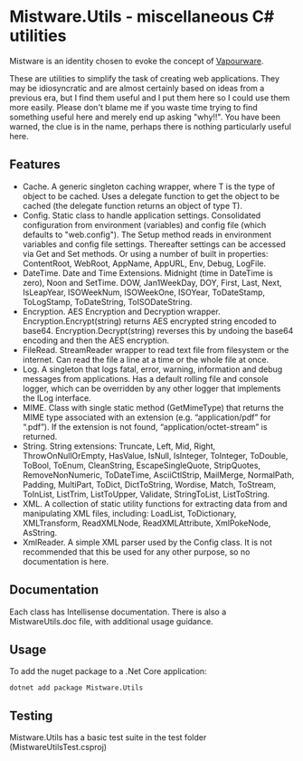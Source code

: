 Mistware.Utils - miscellaneous C# utilities
========================================

Mistware is an identity chosen to evoke the concept of [Vapourware](https://en.wikipedia.org/wiki/Vaporware).

These are utilities to simplify the task of creating web applications. They may be idiosyncratic and are almost certainly based on ideas from a previous era, but I find them useful and I put them here so I could use them more easily. Please don't blame me if you waste time trying to find something useful here and merely end up asking "why!!". You have been warned, the clue is in the name, perhaps there is nothing particularly useful here. 

Features
--------

- Cache. A generic singleton caching wrapper, where T is the type of object to be cached. Uses a delegate function to get the object to be cached (the delegate function returns an object of type T).
- Config. Static class to handle application settings. Consolidated configuration from environment (variables) and config file (which defaults to "web.config"). The Setup method reads in environment variables and config file settings. Thereafter settings can be accessed via Get and Set methods. Or using a number of built in properties: ContentRoot, WebRoot, AppName, AppURL, Env, Debug, LogFile.
- DateTime. Date and Time Extensions. Midnight (time in DateTime is zero), Noon and SetTime. DOW, Jan1WeekDay, DOY, First, Last, Next, IsLeapYear, ISOWeekNum, ISOWeekOne, ISOYear, ToDateStamp, ToLogStamp, ToDateString, ToISODateString.
- Encryption. AES Encryption and Decryption wrapper. Encryption.Encrypt(string) returns AES encrypted string encoded to base64. Encryption.Decrypt(string) reverses this by undoing the base64 encoding and then the AES encryption.
- FileRead. StreamReader wrapper to read text file from filesystem or the internet. Can read the file a line at a time or the whole file at once.
- Log. A singleton that logs fatal, error, warning, information and debug messages from applications. Has a default rolling file and console logger, which can be overridden by any other logger that implements the ILog interface.
- MIME. Class with single static method (GetMimeType) that returns the MIME type associated with an extension (e.g. “application/pdf” for “.pdf”). If the extension is not found, “application/octet-stream” is returned.  
- String. String extensions: Truncate, Left, Mid, Right, ThrowOnNullOrEmpty, HasValue, IsNull, IsInteger, ToInteger, ToDouble, ToBool, ToEnum, CleanString, EscapeSingleQuote, StripQuotes, RemoveNonNumeric, ToDateTime, AsciiCtlStrip, MailMerge, NormalPath, Padding, MultiPart, ToDict, DictToString, Wordise, Match, ToStream, ToInList, ListTrim, ListToUpper, Validate, StringToList, ListToString.
- XML. A collection of static utility functions for extracting data from and manipulating XML files, including: LoadList, ToDictionary, XMLTransform, ReadXMLNode, ReadXMLAttribute, XmlPokeNode, AsString.
- XmlReader. A simple XML parser used by the Config class. It is not recommended that this be used for any other purpose, so no documentation is here. 


Documentation
--------

Each class has Intellisense documentation. There is also a MistwareUtils.doc file, with additional usage guidance.


Usage
--------

To add the nuget package to a .Net Core application:

```
dotnet add package Mistware.Utils 
```



Testing
---------------------
Mistware.Utils has a basic test suite in the test folder (MistwareUtilsTest.csproj)



